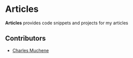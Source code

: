 # Articles

**Articles** provides code snippets and projects for my articles


## Contributors

- [Charles Muchene](https://www.charlesmuchene.com)
  